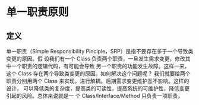 # 单一职责原则
## 定义
单一职责（Simple Responsibility Pinciple，SRP）是指不要存在多于一个导致类变更的原因。假 设我们有一个 Class 负责两个职责，一旦发生需求变更，修改其中一个职责的逻辑代码，有可能会导致 另一个职责的功能发生故障。这样一来，这个 Class 存在两个导致类变更的原因。如何解决这个问题呢？ 我们就要给两个职责分别用两个 Class 来实现，进行解耦。后期需求变更维护互不影响。这样的设计， 可以降低类的复杂度，提高类的可读性，提高系统的可维护性，降低变更引起的风险。总体来说就是一 个 Class/Interface/Method 只负责一项职责。